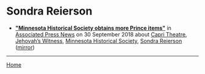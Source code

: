 # Sondra Reierson

 - [**"Minnesota Historical Society obtains more Prince items"**](https://apnews.com/7e26d95348014ce48fc8987eff0d14fc) in [Associated Press News](https://apnews.com/) on 30 September 2018 about [Capri Theatre](../../topics/capri-theatre/index.md), [Jehovah’s Witness](../../topics/jehovah-s-witness/index.md), [Minnesota Historical Society](../../topics/minnesota-historical-society/index.md), [Sondra Reierson](../../topics/sondra-reierson/index.md) ([mirror](https://web.archive.org/web/*/https://apnews.com/7e26d95348014ce48fc8987eff0d14fc))

----

[Home](../)
